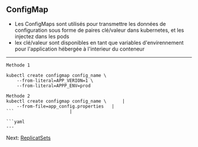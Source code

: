 ## ConfigMap
* Les ConfigMaps sont utilisés pour transmettre les données de configuration sous forme de paires clé/valeur dans kubernetes, et les injectez dans les pods
* lex clé/valeur sont disponibles en tant que variables d'envirennement pour l'application hébergée à l'interieur du conteneur
------------------------------------------------------
```
Methode 1

kubectl create configmap config_name \
	--from-literal=APP_VERION=1 \
	--from-literal=APPP_ENV=prod
```

```						|
Methode 2
kubectl create configmap config_name \		|       
	--from-file=app_config.properties	|
```						|

```yaml
---

```
Next: [ReplicatSets](../objects/service.md)
